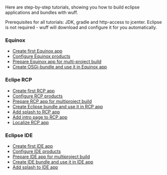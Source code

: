Here are step-by-step tutorials, showing you how to build eclipse applications and bundles with wuff.

Prerequisites for all tutorials: JDK, gradle and http-access to jcenter. Eclipse is not required - wuff will download and configure it for you automatically.

### Equinox

- [Create first Equinox app](Create-first-Equinox-app)
- [Configure Equinox products](Configure-Equinox-products)
- [Prepare Equinox app for multi-project build](Prepare-Equinox-app-for-multiproject-build)
- [Create OSGi-bundle and use it in Equinox app](Create-OSGi-bundle-and-use-it-in-Equinox-app)

### Eclipe RCP

- [Create first RCP app](Create-first-RCP-app)
- [Configure RCP products](Configure-RCP-products)
- [Prepare RCP app for multiproject build](Prepare-RCP-app-for-multiproject-build)
- [Create Eclipse bundle and use it in RCP app](Create-Eclipse-bundle-and-use-it-in-RCP-app)
- [Add splash to RCP app](Add-splash-to-RCP-app)
- [Add intro page to RCP app](Add-intro-page-to-RCP-app)
- [Localize RCP app](Localize-RCP-app)

### Eclipse IDE

- [Create first IDE app](Create-first-IDE-app)
- [Configure IDE products](Configure-IDE-products)
- [Prepare IDE app for multiproject build](Prepare-IDE-app-for-multiproject-build)
- [Create IDE bundle and use it in IDE app](Create-IDE-bundle-and-use-it-in-IDE-app)
- [Add splash to IDE app](Add-splash-to-IDE-app)
